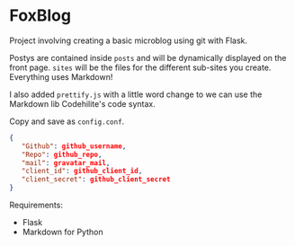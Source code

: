 FoxBlog
=======

Project involving creating a basic microblog using git with Flask.   

Postys are contained inside `posts` and will be dynamically displayed on the front page. `sites` will be the files for the different sub-sites you create.   
Everything uses Markdown! 
  
  
I also added `prettify.js` with a little word change to we can use the Markdown lib Codehilite's code syntax.
  
    
Copy and save as `config.conf`.

```json
{
   "Github": github_username,
   "Repo": github_repo,
   "mail": gravatar_mail,
   "client_id": github_client_id,
   "client_secret": github_client_secret
}
```  
  
Requirements:
* Flask  
* Markdown for Python